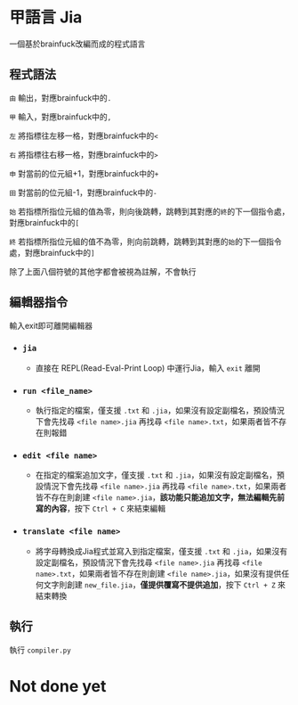 # 甲語言 Jia
一個基於brainfuck改編而成的程式語言

## 程式語法
`由` 輸出，對應brainfuck中的`.`

`甲` 輸入，對應brainfuck中的`,`

`左` 將指標往左移一格，對應brainfuck中的`<`

`右` 將指標往右移一格，對應brainfuck中的`>`

`申` 對當前的位元組+1，對應brainfuck中的`+`

`田` 對當前的位元組-1，對應brainfuck中的`-`

`始` 若指標所指位元組的值為零，則向後跳轉，跳轉到其對應的`終`的下一個指令處，對應brainfuck中的`[`

`終` 若指標所指位元組的值不為零，則向前跳轉，跳轉到其對應的`始`的下一個指令處，對應brainfuck中的`]`

除了上面八個符號的其他字都會被視為註解，不會執行

## 編輯器指令
輸入exit即可離開編輯器
- ### `jia`
    - 直接在 REPL(Read-Eval-Print Loop) 中運行Jia，輸入 `exit` 離開

- ### `run <file_name>`
    - 執行指定的檔案，僅支援 `.txt` 和 `.jia`，如果沒有設定副檔名，預設情況下會先找尋 `<file name>.jia` 再找尋 `<file name>.txt`，如果兩者皆不存在則報錯

- ### `edit <file name>`
    - 在指定的檔案追加文字，僅支援 `.txt` 和 `.jia`，如果沒有設定副檔名，預設情況下會先找尋 `<file name>.jia` 再找尋 `<file name>.txt`，如果兩者皆不存在則創建 `<file name>.jia`，**該功能只能追加文字，無法編輯先前寫的內容**，按下 `Ctrl + C` 來結束編輯

- ### `translate <file name>`
    - 將字母轉換成Jia程式並寫入到指定檔案，僅支援 `.txt` 和 `.jia`，如果沒有設定副檔名，預設情況下會先找尋 `<file name>.jia` 再找尋 `<file name>.txt`，如果兩者皆不存在則創建 `<file name>.jia`，如果沒有提供任何文字則創建 `new_file.jia`，**僅提供覆寫不提供追加**，按下 `Ctrl + Z` 來結束轉換

## 執行
執行 `compiler.py`

# Not done yet